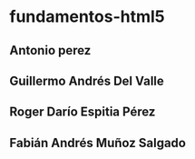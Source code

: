 # fundamentos-html5
## Antonio perez
## Guillermo Andrés Del Valle
##  Roger Darío Espitia Pérez
## Fabián Andrés Muñoz Salgado
